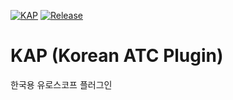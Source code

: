 [![KAP](https://circleci.com/gh/lancard/KAP.svg?style=shield)](https://circleci.com/gh/lancard/KAP)
[![Release](https://img.shields.io/github/v/release/lancard/KAP?include_prereleases&style=shield)][1]

[1]: https://github.com/lancard/KAP/releases/latest



# KAP (Korean ATC Plugin)
한국용 유로스코프 플러그인
